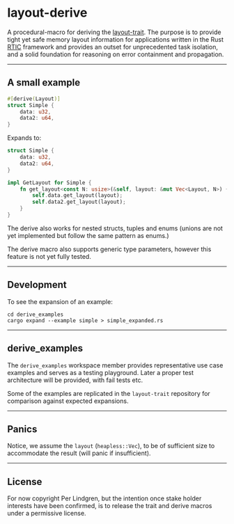 # layout-derive

A procedural-macro for deriving the [layout-trait](https://github.com/perlindgren/layout-trait). The purpose is to provide tight yet safe memory layout information for applications written in the Rust [RTIC](https://rtic.rs/) framework and provides an outset for unprecedented task isolation, and a solid foundation for reasoning on error containment and propagation.

---

## A small example

```rust
#[derive(Layout)]
struct Simple {
    data: u32,
    data2: u64,
}
```

Expands to:

```rust
struct Simple {
    data: u32,
    data2: u64,
}

impl GetLayout for Simple {
    fn get_layout<const N: usize>(&self, layout: &mut Vec<Layout, N>) {
        self.data.get_layout(layout);
        self.data2.get_layout(layout);
    }
}
```

The derive also works for nested structs, tuples and enums (unions are not yet implemented but follow the same pattern as enums.)

The derive macro also supports generic type parameters, however this feature is not yet fully tested.

---

## Development

To see the expansion of an example:

```shell
cd derive_examples
cargo expand --example simple > simple_expanded.rs
```

---

## derive_examples

The `derive_examples` workspace member provides representative use case examples and serves as a testing playground. Later a proper test architecture will be provided, with fail tests etc.

Some of the examples are replicated in the `layout-trait` repository for comparison against expected expansions.

---
## Panics

Notice, we assume the `layout` (`heapless::Vec`), to be of sufficient size to accommodate the result (will panic if insufficient).

---

## License

For now copyright Per Lindgren, but the intention once stake holder interests have been confirmed, is to release the trait and derive macros under a permissive license.
